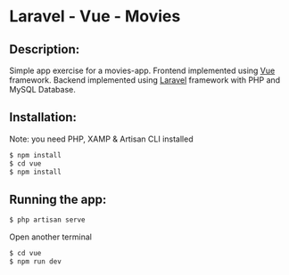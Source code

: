 # Laravel - Vue - Movies


## Description:
Simple app exercise for a movies-app.
Frontend implemented using [Vue](https://vuejs.org/) framework.
Backend implemented using [Laravel](https://laravel.com/) framework with PHP and MySQL Database.

## Installation:
Note: you need PHP, XAMP & Artisan CLI installed

```bash
$ npm install
$ cd vue
$ npm install
```

## Running the app:

```bash
$ php artisan serve
```

Open another terminal

```bash
$ cd vue
$ npm run dev
```